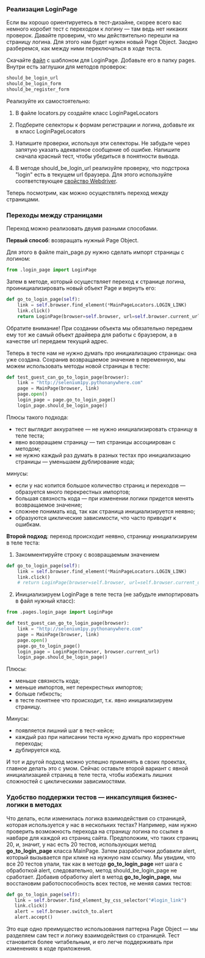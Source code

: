 ### Реализация LoginPage
Если вы хорошо ориентируетесь в тест-дизайне, скорее всего вас немного коробит тест с переходом к логину — там ведь нет никаких проверок. Давайте проверим, что мы действительно перешли на страницу логина. Для этого нам будет нужен новый Page Object. Заодно разберемся, как между ними переключаться в ходе теста. 

Скачайте [файл][1] с шаблоном для LoginPage. Добавьте его в папку pages. Внутри есть заглушки для методов проверок: 

[1]: https://stepik.org/media/attachments/lesson/199980/login_page.py

```python
should_be_login_url
should_be_login_form
should_be_register_form
```
Реализуйте их самостоятельно: 

1. В файле locators.py создайте класс LoginPageLocators 

2. Подберите селекторы к формам регистрации и логина, добавьте их в класс LoginPageLocators

3. Напишите проверки, используя эти селекторы. Не забудьте через запятую указать адекватное сообщение об ошибке. Напишите сначала красный тест, чтобы убедиться в понятности вывода. 

4. В методе should_be_login_url реализуйте проверку, что подстрока "login" есть в текущем url браузера. Для этого используйте соответствующее [свойство Webdriver][2].

[2]: https://selenium-python.readthedocs.io/api.html#selenium.webdriver.remote.webdriver.WebDriver.current_url

Теперь посмотрим, как можно осуществлять переход между страницами. 





### Переходы между страницами
Переход можно реализовать двумя разными способами. 

**Первый способ**: возвращать нужный Page Object.

Для этого в файле main_page.py нужно сделать импорт страницы с логином: 

```python
from .login_page import LoginPage
```
Затем в методе, который осуществляет переход к странице логина, проинициализировать новый объект Page и вернуть его: 

```python
def go_to_login_page(self):
    link = self.browser.find_element(*MainPageLocators.LOGIN_LINK)
    link.click()
    return LoginPage(browser=self.browser, url=self.browser.current_url) 
```
Обратите внимание! При создании объекта мы обязательно передаем ему тот же самый объект драйвера для работы с браузером, а в качестве url передаем текущий адрес.

Теперь в тесте нам не нужно думать про инициализацию страницы: она уже создана. Сохранив возвращаемое значение в переменную, мы можем использовать методы новой страницы в тесте:

```python
def test_guest_can_go_to_login_page(browser):
    link = "http://selenium1py.pythonanywhere.com"
    page = MainPage(browser, link)
    page.open()
    login_page = page.go_to_login_page()
    login_page.should_be_login_page()
```
Плюсы такого подхода: 

- тест выглядит аккуратнее — не нужно инициализировать страницу в теле теста;
- явно возвращаем страницу — тип страницы ассоциирован с методом;
- не нужно каждый раз думать в разных тестах про инициализацию страницы — уменьшаем дублирование кода;

минусы: 

- если у нас копится большое количество страниц и переходов — образуется много перекрестных импортов;
- большая связность кода — при изменении логики придется менять возвращаемое значение;
- сложнее понимать код, так как страница инициализируется неявно;
- образуются циклические зависимости, что часто приводит к ошибкам.

**Второй подход**: переход происходит неявно, страницу инициализируем в теле теста: 

1. Закомментируйте строку с возвращаемым значением 

```python
def go_to_login_page(self):
    link = self.browser.find_element(*MainPageLocators.LOGIN_LINK)
    link.click()
    # return LoginPage(browser=self.browser, url=self.browser.current_url) 
```
2. Инициализируем LoginPage в теле теста (не забудьте импортировать в файл нужный класс): 

```python
from .pages.login_page import LoginPage

def test_guest_can_go_to_login_page(browser):
    link = "http://selenium1py.pythonanywhere.com"
    page = MainPage(browser, link)
    page.open()
    page.go_to_login_page()
    login_page = LoginPage(browser, browser.current_url)
    login_page.should_be_login_page()
```
Плюсы:

- меньше связность кода;
- меньше импортов, нет перекрестных импортов;
- больше гибкость;
- в тесте понятнее что происходит, т.к. явно инициализируем страницу.

Минусы:

- появляется лишний шаг в тест-кейсе;
- каждый раз при написании теста нужно думать про корректные переходы;
- дублируется код.

И тот и другой подход можно успешно применять в своих проектах, главное делать это с умом. Сейчас оставьте второй вариант с явной инициализацией страниц в теле теста, чтобы избежать лишних сложностей с циклическими зависимостями. 





### Удобство поддержки тестов — инкапсуляция бизнес-логики в методах
Что делать, если изменилась логика взаимодействия со страницей, которая используется у нас в нескольких тестах? Например, нам нужно проверить возможность перехода на страницу логина по ссылке в навбаре для каждой из страниц сайта. Предположим, что таких страниц 20, и, значит, у нас есть 20 тестов, использующих метод ****go_to_login_page**** класса MainPage. Затем разработчики добавили alert, который вызывается при клике на нужную нам ссылку. Мы увидим, что все 20 тестов упали, так как в методе ****go_to_login_page**** нет шага с обработкой alert, следовательно, метод should_be_login_page не сработает. Добавив обработку alert в метод **go_to_login_page**, мы восстановим работоспособность всех тестов, не меняя самих тестов:

```python
def go_to_login_page(self):
   link = self.browser.find_element_by_css_selector("#login_link")
   link.click()
   alert = self.browser.switch_to.alert
   alert.accept()
```
Это еще одно преимущество использования паттерна Page Object — мы разделяем сам тест и логику взаимодействия со страницей. Тест становится более читабельным, и его легче поддерживать при изменениях в коде приложения.





